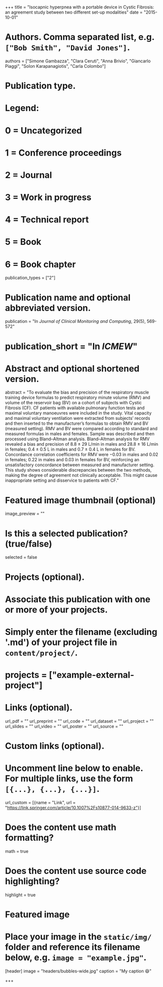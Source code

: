 +++
title = "Isocapnic hyperpnea with a portable device in Cystic Fibrosis: an agreement study between two different set-up modalities"
date = "2015-10-01"

# Authors. Comma separated list, e.g. `["Bob Smith", "David Jones"]`.
authors = ["Simone Gambazza", "Clara Ceruti", "Anna Brivio", "Giancarlo Piaggi", "Solon Karapanagiotis", "Carla Colombo"]

# Publication type.
# Legend:
# 0 = Uncategorized
# 1 = Conference proceedings
# 2 = Journal
# 3 = Work in progress
# 4 = Technical report
# 5 = Book
# 6 = Book chapter
publication_types = ["2"]

# Publication name and optional abbreviated version.
publication = "In *Journal of Clinical Monitoring and Computing*, 29(5), 569-572"
# publication_short = "In *ICMEW*"

# Abstract and optional shortened version.
abstract = "To evaluate the bias and precision of the respiratory muscle training device formulas to predict respiratory minute volume (RMV) and volume of the reservoir bag (BV) on a cohort of subjects with Cystic Fibrosis (CF). CF patients with available pulmonary function tests and maximal voluntary manoeuvres were included in the study. Vital capacity and maximal voluntary ventilation were extracted from subjects’ records and then inserted to the manufacturer’s formulas to obtain RMV and BV (measured setting). RMV and BV were compared according to standard and measured formulas in males and females. Sample was described and then processed using Bland–Altman analysis. Bland–Altman analysis for RMV revealed a bias and precision of 8.8 ± 29 L/min in males and 28.8 ± 16 L/min in females; 0.4 ± 0.5 L in males and 0.7 ± 0.4 L in females for BV. Concordance correlation coefficients for RMV were −0.03 in males and 0.02 in females; 0.22 in males and 0.03 in females for BV, reinforcing an unsatisfactory concordance between measured and manufacturer setting. This study shows considerable discrepancies between the two methods, making the degree of agreement not clinically acceptable. This might cause inappropriate setting and disservice to patients with CF."

# Featured image thumbnail (optional)
image_preview = ""

# Is this a selected publication? (true/false)
selected = false

# Projects (optional).
#   Associate this publication with one or more of your projects.
#   Simply enter the filename (excluding '.md') of your project file in `content/project/`.
# projects = ["example-external-project"]

# Links (optional).
url_pdf = ""
url_preprint = ""
url_code = ""
url_dataset = ""
url_project = ""
url_slides = ""
url_video = ""
url_poster = ""
url_source = ""

# Custom links (optional).
#   Uncomment line below to enable. For multiple links, use the form `[{...}, {...}, {...}]`.
url_custom = [{name = "Link", url = "https://link.springer.com/article/10.1007%2Fs10877-014-9633-z"}]

# Does the content use math formatting?
math = true

# Does the content use source code highlighting?
highlight = true

# Featured image
# Place your image in the `static/img/` folder and reference its filename below, e.g. `image = "example.jpg"`.
[header]
image = "headers/bubbles-wide.jpg"
caption = "My caption :smile:"

+++

